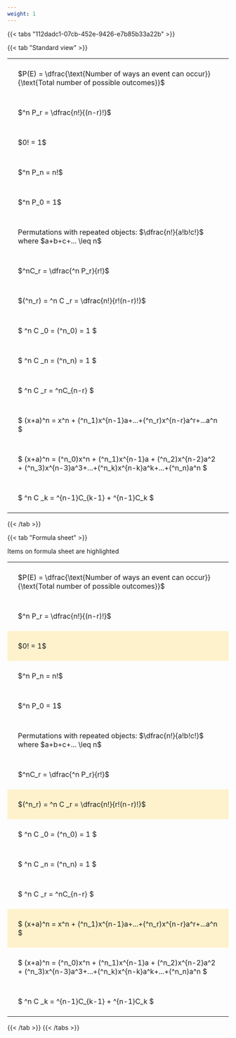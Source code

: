 ```yaml
---
weight: 1
---
```


{{< tabs "112dadc1-07cb-452e-9426-e7b85b33a22b" >}}

{{< tab "Standard view" >}}

<style type="text/css">
#T_c157a th.col_heading {
  text-align: left;
  font-size: 1em;
}
#T_c157a td {
  text-align: left;
  font-size: 1em;
  padding: 1.5em;
}
</style>
<table id="T_c157a">
  <thead>
  </thead>
  <tbody>
    <tr>
      <td id="T_c157a_row0_col0" class="data row0 col0" >$P(E) = \dfrac{\text{Number of ways an event can occur}}{\text{Total number of possible outcomes}}$</td>
    </tr>
    <tr>
      <td id="T_c157a_row1_col0" class="data row1 col0" >$^n P_r = \dfrac{n!}{(n-r)!}$</td>
    </tr>
    <tr>
      <td id="T_c157a_row2_col0" class="data row2 col0" >$0! = 1$</td>
    </tr>
    <tr>
      <td id="T_c157a_row3_col0" class="data row3 col0" >$^n P_n = n!$</td>
    </tr>
    <tr>
      <td id="T_c157a_row4_col0" class="data row4 col0" >$^n P_0 = 1$</td>
    </tr>
    <tr>
      <td id="T_c157a_row5_col0" class="data row5 col0" >Permutations with repeated objects: $\dfrac{n!}{a!b!c!}$ where $a+b+c+... \leq n$</td>
    </tr>
    <tr>
      <td id="T_c157a_row6_col0" class="data row6 col0" >$^nC_r = \dfrac{^n P_r}{r!}$</td>
    </tr>
    <tr>
      <td id="T_c157a_row7_col0" class="data row7 col0" >$(^n_r) = ^n C _r = \dfrac{n!}{r!(n-r)!}$</td>
    </tr>
    <tr>
      <td id="T_c157a_row8_col0" class="data row8 col0" >$ ^n C _0 = (^n_0) = 1 $</td>
    </tr>
    <tr>
      <td id="T_c157a_row9_col0" class="data row9 col0" >$ ^n C _n = (^n_n) = 1 $</td>
    </tr>
    <tr>
      <td id="T_c157a_row10_col0" class="data row10 col0" >$ ^n C _r = ^nC_{n-r} $</td>
    </tr>
    <tr>
      <td id="T_c157a_row11_col0" class="data row11 col0" >$ (x+a)^n = x^n + (^n_1)x^{n-1}a+...+(^n_r)x^{n-r}a^r+...a^n    $</td>
    </tr>
    <tr>
      <td id="T_c157a_row12_col0" class="data row12 col0" >$ (x+a)^n = (^n_0)x^n + (^n_1)x^{n-1}a + (^n_2)x^{n-2}a^2 + (^n_3)x^{n-3}a^3+...+(^n_k)x^{n-k}a^k+...+(^n_n)a^n $</td>
    </tr>
    <tr>
      <td id="T_c157a_row13_col0" class="data row13 col0" >$ ^n C _k = ^{n-1}C_{k-1} + ^{n-1}C_k $</td>
    </tr>
  </tbody>
</table>
{{< /tab >}}

{{< tab "Formula sheet" >}}

Items on formula sheet are highlighted 
<br>
<style type="text/css">
#T_e3cbe th.col_heading {
  text-align: left;
  font-size: 1em;
}
#T_e3cbe td {
  text-align: left;
  font-size: 1em;
  padding: 1.5em;
}
#T_e3cbe_row0_col0, #T_e3cbe_row1_col0, #T_e3cbe_row3_col0, #T_e3cbe_row4_col0, #T_e3cbe_row5_col0, #T_e3cbe_row6_col0, #T_e3cbe_row8_col0, #T_e3cbe_row9_col0, #T_e3cbe_row10_col0, #T_e3cbe_row12_col0, #T_e3cbe_row13_col0 {
  background-color: rgba(0,0,0,0);
}
#T_e3cbe_row2_col0, #T_e3cbe_row7_col0, #T_e3cbe_row11_col0 {
  background-color: rgba(255,194,10, 0.2);
}
</style>
<table id="T_e3cbe">
  <thead>
  </thead>
  <tbody>
    <tr>
      <td id="T_e3cbe_row0_col0" class="data row0 col0" >$P(E) = \dfrac{\text{Number of ways an event can occur}}{\text{Total number of possible outcomes}}$</td>
    </tr>
    <tr>
      <td id="T_e3cbe_row1_col0" class="data row1 col0" >$^n P_r = \dfrac{n!}{(n-r)!}$</td>
    </tr>
    <tr>
      <td id="T_e3cbe_row2_col0" class="data row2 col0" >$0! = 1$</td>
    </tr>
    <tr>
      <td id="T_e3cbe_row3_col0" class="data row3 col0" >$^n P_n = n!$</td>
    </tr>
    <tr>
      <td id="T_e3cbe_row4_col0" class="data row4 col0" >$^n P_0 = 1$</td>
    </tr>
    <tr>
      <td id="T_e3cbe_row5_col0" class="data row5 col0" >Permutations with repeated objects: $\dfrac{n!}{a!b!c!}$ where $a+b+c+... \leq n$</td>
    </tr>
    <tr>
      <td id="T_e3cbe_row6_col0" class="data row6 col0" >$^nC_r = \dfrac{^n P_r}{r!}$</td>
    </tr>
    <tr>
      <td id="T_e3cbe_row7_col0" class="data row7 col0" >$(^n_r) = ^n C _r = \dfrac{n!}{r!(n-r)!}$</td>
    </tr>
    <tr>
      <td id="T_e3cbe_row8_col0" class="data row8 col0" >$ ^n C _0 = (^n_0) = 1 $</td>
    </tr>
    <tr>
      <td id="T_e3cbe_row9_col0" class="data row9 col0" >$ ^n C _n = (^n_n) = 1 $</td>
    </tr>
    <tr>
      <td id="T_e3cbe_row10_col0" class="data row10 col0" >$ ^n C _r = ^nC_{n-r} $</td>
    </tr>
    <tr>
      <td id="T_e3cbe_row11_col0" class="data row11 col0" >$ (x+a)^n = x^n + (^n_1)x^{n-1}a+...+(^n_r)x^{n-r}a^r+...a^n    $</td>
    </tr>
    <tr>
      <td id="T_e3cbe_row12_col0" class="data row12 col0" >$ (x+a)^n = (^n_0)x^n + (^n_1)x^{n-1}a + (^n_2)x^{n-2}a^2 + (^n_3)x^{n-3}a^3+...+(^n_k)x^{n-k}a^k+...+(^n_n)a^n $</td>
    </tr>
    <tr>
      <td id="T_e3cbe_row13_col0" class="data row13 col0" >$ ^n C _k = ^{n-1}C_{k-1} + ^{n-1}C_k $</td>
    </tr>
  </tbody>
</table>
{{< /tab >}}
{{< /tabs >}}